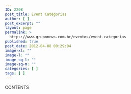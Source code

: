 ```yaml
---
ID: 2208
post_title: Event Categorias
author: [ ]
post_excerpt: ""
layout: page
permalink: >
  https://www.gruponews.com.br/eventos/event-categorias
published: true
post_date: 2012-04-08 00:29:04
image-xl: ""
image-l: ""
image-sq-l: ""
image-sq-m: ""
categories: [ ]
tags: [ ]
---
```

CONTENTS